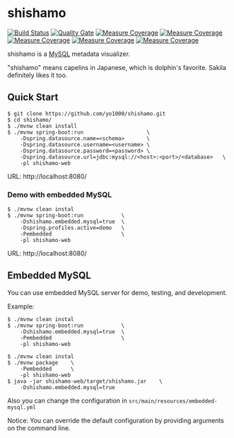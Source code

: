 # shishamo

[![Build Status](https://travis-ci.org/yo1000/shishamo.svg?branch=kotlin)](https://travis-ci.org/yo1000/shishamo)
[![Quality Gate](https://sonarqube.com/api/badges/gate?key=com.yo1000:shishamo)](https://sonarqube.com/dashboard?id=com.yo1000:shishamo)
[![Measure Coverage](https://sonarqube.com/api/badges/measure?key=com.yo1000:shishamo&metric=ncloc)](https://sonarqube.com/api/badges/measure?key=com.yo1000:shishamo&metric=ncloc)
[![Measure Coverage](https://sonarqube.com/api/badges/measure?key=com.yo1000:shishamo&metric=bugs)](https://sonarcloud.io/component_measures/domain/Reliability?id=com.yo1000:shishamo)
[![Measure Coverage](https://sonarqube.com/api/badges/measure?key=com.yo1000:shishamo&metric=vulnerabilities)](https://sonarcloud.io/component_measures/domain/Security?id=com.yo1000:shishamo)
[![Measure Coverage](https://sonarqube.com/api/badges/measure?key=com.yo1000:shishamo&metric=code_smells)](https://sonarcloud.io/component_measures/domain/Maintainability?id=com.yo1000:shishamo)
[![Measure Coverage](https://sonarqube.com/api/badges/measure?key=com.yo1000:shishamo&metric=duplicated_lines_density)](https://sonarcloud.io/component_measures/metric/duplicated_lines_density/list?id=com.yo1000:shishamo)

shishamo is a [MySQL](https://www.mysql.com/) metadata visualizer.

"shishamo" means capelins in Japanese, which is dolphin's favorite.
Sakila definitely likes it too.

## Quick Start

```console
$ git clone https://github.com/yo1000/shishamo.git
$ cd shishamo/
$ ./mvnw clean install
$ ./mvnw spring-boot:run                    \
    -Dspring.datasource.name=<schema>       \
    -Dspring.datasource.username=<username> \
    -Dspring.datasource.password=<password> \
    -Dspring.datasource.url=jdbc:mysql://<host>:<port>/<database>   \
    -pl shishamo-web
```

URL:
http://localhost:8080/

### Demo with embedded MySQL

```console
$ ./mvnw clean instal
$ ./mvnw spring-boot:run            \
    -Dshishamo.embedded.mysql=true  \
    -Dspring.profiles.active=demo   \
    -Pembedded                      \
    -pl shishamo-web
```

URL:
http://localhost:8080/


## Embedded MySQL

You can use embedded MySQL server for demo, testing, and development.

Example:

```console
$ ./mvnw clean instal
$ ./mvnw spring-boot:run            \
    -Dshishamo.embedded.mysql=true  \
    -Pembedded                      \
    -pl shishamo-web
```

```console
$ ./mvnw clean instal
$ ./mvnw package    \
    -Pembedded      \
    -pl shishamo-web
$ java -jar shishamo-web/target/shishamo.jar    \
    -Dshishamo.embedded.mysql=true
```

Also you can change the configuration in `src/main/resources/embedded-mysql.yml`  

Notice:
You can override the default configuration by providing arguments on the command line.
